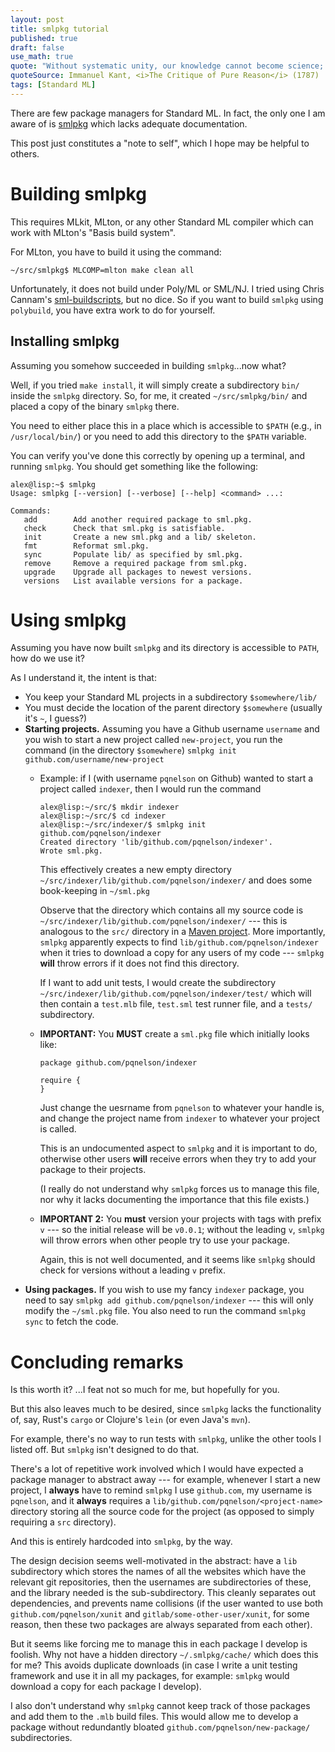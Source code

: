 ```yaml
---
layout: post
title: smlpkg tutorial
published: true
draft: false
use_math: true
quote: "Without systematic unity, our knowledge cannot become science; it will be an aggregate, and not a system."
quoteSource: Immanuel Kant, <i>The Critique of Pure Reason</i> (1787)
tags: [Standard ML]
---
```


There are few package managers for Standard ML. In fact, the only one
I am aware of is [smlpkg](https://github.com/diku-dk/smlpkg) which
lacks adequate documentation.

This post just constitutes a "note to self", which I hope may be
helpful to others.

# Building smlpkg

This requires MLkit, MLton, or any other Standard ML compiler which
can work with MLton's "Basis build system".

For MLton, you have to build it using the command:

```
~/src/smlpkg$ MLCOMP=mlton make clean all
```

Unfortunately, it does not build under Poly/ML or SML/NJ. I tried
using Chris Cannam's [sml-buildscripts](https://github.com/cannam/sml-buildscripts),
but no dice. So if you want to build `smlpkg` using `polybuild`, you
have extra work to do for yourself.

## Installing smlpkg

Assuming you somehow succeeded in building `smlpkg`...now what?

Well, if you tried `make install`, it will simply create a
subdirectory `bin/` inside the `smlpkg` directory. So, for me, it
created `~/src/smlpkg/bin/` and placed a copy of the binary `smlpkg`
there. 

You need to either place this in a place which is accessible to
`$PATH` (e.g., in `/usr/local/bin/`) or you need to add this directory
to the `$PATH` variable.

You can verify you've done this correctly by opening up a terminal,
and running `smlpkg`. You should get something like the following:

```
alex@lisp:~$ smlpkg
Usage: smlpkg [--version] [--verbose] [--help] <command> ...:

Commands:
   add        Add another required package to sml.pkg.
   check      Check that sml.pkg is satisfiable.
   init       Create a new sml.pkg and a lib/ skeleton.
   fmt        Reformat sml.pkg.
   sync       Populate lib/ as specified by sml.pkg.
   remove     Remove a required package from sml.pkg.
   upgrade    Upgrade all packages to newest versions.
   versions   List available versions for a package.
```

# Using smlpkg

Assuming you have now built `smlpkg` and its directory is accessible
to `PATH`, how do we use it?

As I understand it, the intent is that:

- You keep your Standard ML projects in a subdirectory `$somewhere/lib/`
- You must decide the location of the parent directory `$somewhere`
  (usually it's `~`, I guess?)
- **Starting projects.**
  Assuming you have a Github username `username` and you wish to start
  a new project called `new-project`, you run the command (in the
  directory `$somewhere`) `smlpkg init github.com/username/new-project`
  + Example: if I (with username `pqnelson` on Github) wanted to start
    a project called `indexer`, then I would run the command
    ```
    alex@lisp:~/src/$ mkdir indexer
    alex@lisp:~/src/$ cd indexer
    alex@lisp:~/src/indexer/$ smlpkg init github.com/pqnelson/indexer
    Created directory 'lib/github.com/pqnelson/indexer'.
    Wrote sml.pkg.
    ```
    This effectively creates a new empty directory `~/src/indexer/lib/github.com/pqnelson/indexer/`
    and does some book-keeping in `~/sml.pkg`
    
    Observe that the directory which contains all my source code is
    `~/src/indexer/lib/github.com/pqnelson/indexer/` --- this is
    analogous to the `src/` directory in a [Maven project](https://maven.apache.org/guides/introduction/introduction-to-the-standard-directory-layout.html).
    More importantly, `smlpkg` apparently expects to find
    `lib/github.com/pqnelson/indexer` when it tries to download a copy
    for any users of my code --- `smlpkg` **will** throw errors if it
    does not find this directory.
    
    If I want to add unit tests, I would create the subdirectory
    `~/src/indexer/lib/github.com/pqnelson/indexer/test/` which will
    then contain a `test.mlb` file, `test.sml` test runner file, and a
    `tests/` subdirectory.
  + **IMPORTANT:** You **MUST** create a `sml.pkg` file which
    initially looks like:
    ```
    package github.com/pqnelson/indexer
    
    require {
    }
    ```
    Just change the uesrname from `pqnelson` to whatever your handle
    is, and change the project name from `indexer` to whatever your project
    is called.
    
    This is an undocumented aspect to `smlpkg` and it is important to
    do, otherwise other users **will** receive errors when they try to
    add your package to their projects.
    
    (I really do not understand why `smlpkg` forces us to manage this
    file, nor why it lacks documenting the importance that this file
    exists.)
  + **IMPORTANT 2:** You **must** version your projects with tags with
    prefix `v` --- so the initial release will be `v0.0.1`; without
    the leading `v`, `smlpkg` will throw errors when other people try
    to use your package.
    
    Again, this is not well documented, and it seems like `smlpkg`
    should check for versions without a leading `v` prefix.
- **Using packages.**
  If you wish to use my fancy `indexer` package, you need to say
  `smlpkg add github.com/pqnelson/indexer` --- this will only modify
  the `~/sml.pkg` file. You also need to run the command `smlpkg sync`
  to fetch the code.

# Concluding remarks

Is this worth it? ...I feat not so much for me, but hopefully for you.

But this also leaves much to be desired, since `smlpkg` lacks the
functionality of, say, Rust's `cargo` or Clojure's `lein` (or even
Java's `mvn`).

For example, there's no way to run tests with `smlpkg`, unlike the
other tools I listed off. But `smlpkg` isn't designed to do that.

There's a lot of repetitive work involved which I would have expected
a package manager to abstract away --- for example, whenever I start a
new project, I **always** have to remind `smlpkg` I use `github.com`,
my username is `pqnelson`, and it **always** requires a
`lib/github.com/pqnelson/<project-name>` directory storing all the
source code for the project (as opposed to simply requiring a `src`
directory).

And this is entirely hardcoded into `smlpkg`, by the way.

The design decision seems well-motivated in the abstract: have a `lib`
subdirectory which stores the names of all the websites which have the
relevant git repositories, then the usernames are subdirectories of
these, and the library needed is the sub-subdirectory. This cleanly
separates out dependencies, and prevents name collisions (if the user
wanted to use both `github.com/pqnelson/xunit` and
`gitlab/some-other-user/xunit`, for some reason, then these two
packages are always separated from each other).

But it seems like forcing me to manage this in each package I develop
is foolish. Why not have a hidden directory `~/.smlpkg/cache/` which
does this for me? This avoids duplicate downloads (in case I write a
unit testing framework and use it in all my packages, for example:
`smlpkg` would download a copy for each package I develop).

I also don't understand why `smlpkg` cannot keep track of those
packages and add them to the `.mlb` build files. This would allow me
to develop a package without redundantly bloated
`github.com/pqnelson/new-package/` subdirectories.
